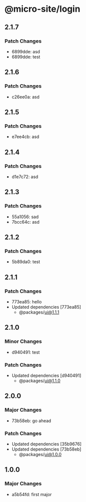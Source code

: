 # @micro-site/login

## 2.1.7

### Patch Changes

- 6899dde: asd
- 6899dde: test

## 2.1.6

### Patch Changes

- c26ee0a: asd

## 2.1.5

### Patch Changes

- e7ee4cb: asd

## 2.1.4

### Patch Changes

- d1e7c72: asd

## 2.1.3

### Patch Changes

- 55a1056: sad
- 7bcc64c: asd

## 2.1.2

### Patch Changes

- 5b89da0: test

## 2.1.1

### Patch Changes

- 773ea85: hello
- Updated dependencies [773ea85]
  - @packages/ui@1.1.1

## 2.1.0

### Minor Changes

- d940491: test

### Patch Changes

- Updated dependencies [d940491]
  - @packages/ui@1.1.0

## 2.0.0

### Major Changes

- 73b58eb: go ahead

### Patch Changes

- Updated dependencies [35b9676]
- Updated dependencies [73b58eb]
  - @packages/ui@1.0.0

## 1.0.0

### Major Changes

- a5b54fd: first major
